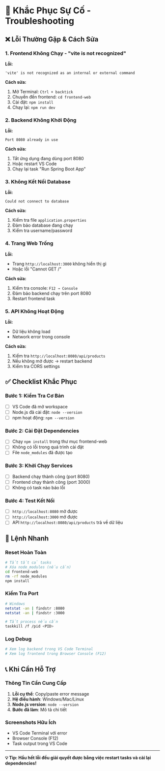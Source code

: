 # 🔧 Khắc Phục Sự Cố - Troubleshooting

## ❌ Lỗi Thường Gặp & Cách Sửa

### 1. Frontend Không Chạy - "vite is not recognized"

**Lỗi:**
```
'vite' is not recognized as an internal or external command
```

**Cách sửa:**
1. Mở Terminal: `Ctrl + backtick` 
2. Chuyển đến frontend: `cd frontend-web`
3. Cài đặt: `npm install`
4. Chạy lại: `npm run dev`

### 2. Backend Không Khởi Động

**Lỗi:**
```
Port 8080 already in use
```

**Cách sửa:**
1. Tắt ứng dụng đang dùng port 8080
2. Hoặc restart VS Code
3. Chạy lại task "Run Spring Boot App"

### 3. Không Kết Nối Database

**Lỗi:**
```
Could not connect to database
```

**Cách sửa:**
1. Kiểm tra file `application.properties`
2. Đảm bảo database đang chạy
3. Kiểm tra username/password

### 4. Trang Web Trống

**Lỗi:**
- Trang `http://localhost:3000` không hiển thị gì
- Hoặc lỗi "Cannot GET /"

**Cách sửa:**
1. Kiểm tra console: `F12 → Console`
2. Đảm bảo backend chạy trên port 8080
3. Restart frontend task

### 5. API Không Hoạt Động

**Lỗi:**
- Dữ liệu không load
- Network error trong console

**Cách sửa:**
1. Kiểm tra `http://localhost:8080/api/products`
2. Nếu không mở được → restart backend
3. Kiểm tra CORS settings

## ✅ Checklist Khắc Phục

### Bước 1: Kiểm Tra Cơ Bản
- [ ] VS Code đã mở workspace
- [ ] Node.js đã cài đặt: `node --version`
- [ ] npm hoạt động: `npm --version`

### Bước 2: Cài Đặt Dependencies
- [ ] Chạy `npm install` trong thư mục frontend-web
- [ ] Không có lỗi trong quá trình cài đặt
- [ ] File `node_modules` đã được tạo

### Bước 3: Khởi Chạy Services
- [ ] Backend chạy thành công (port 8080)
- [ ] Frontend chạy thành công (port 3000)
- [ ] Không có task nào báo lỗi

### Bước 4: Test Kết Nối
- [ ] `http://localhost:8080` mở được
- [ ] `http://localhost:3000` mở được
- [ ] API `http://localhost:8080/api/products` trả về dữ liệu

## 🚀 Lệnh Nhanh

### Reset Hoàn Toàn
```bash
# Tắt tất cả tasks
# Xóa node_modules (nếu cần)
cd frontend-web
rm -rf node_modules
npm install
```

### Kiểm Tra Port
```bash
# Windows
netstat -an | findstr :8080
netstat -an | findstr :3000

# Tắt process nếu cần
taskkill /f /pid <PID>
```

### Log Debug
```bash
# Xem log backend trong VS Code Terminal
# Xem log frontend trong Browser Console (F12)
```

## 📞 Khi Cần Hỗ Trợ

### Thông Tin Cần Cung Cấp
1. **Lỗi cụ thể**: Copy/paste error message
2. **Hệ điều hành**: Windows/Mac/Linux
3. **Node.js version**: `node --version`
4. **Bước đã làm**: Mô tả chi tiết

### Screenshots Hữu Ích
- VS Code Terminal với error
- Browser Console (F12)
- Task output trong VS Code

---

**💡 Tip: Hầu hết lỗi đều giải quyết được bằng việc restart tasks và cài lại dependencies!**
